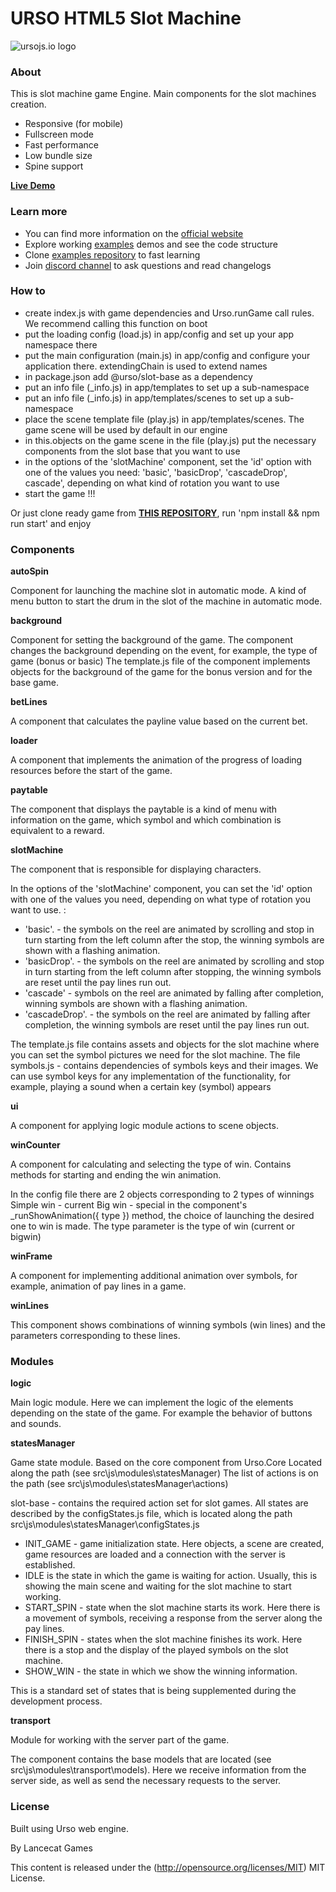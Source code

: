 URSO HTML5 Slot Machine
=============

![ursojs.io logo](https://ursojs.io/img/logo.png)


### About ###

This is slot machine game Engine. Main components for the slot machines creation.

- Responsive (for mobile)
- Fullscreen mode
- Fast performance
- Low bundle size
- Spine support


**[Live Demo](https://examples.ursojs.io/slotBase_simpleSlot/build/index.html)**

### Learn more ###
- You can find more information on the [official website](https://ursojs.io/)
- Explore working [examples](https://ursojs.io/examples.html) demos and see the code structure
- Clone [examples repository](https://github.com/megbrimef/urso-examples) to fast learning
- Join [discord channel](https://discord.gg/JauD9CbDHA) to ask questions and read changelogs

### How to ###

- create index.js with game dependencies and Urso.runGame call rules. We recommend calling this function on boot
- put the loading config (load.js) in app/config and set up your app namespace there
- put the main configuration (main.js) in app/config and configure your application there. extendingChain is used to extend names
- in package.json add @urso/slot-base as a dependency
- put an info file (_info.js) in app/templates to set up a sub-namespace
- put an info file (_info.js) in app/templates/scenes to set up a sub-namespace
- place the scene template file (play.js) in app/templates/scenes. The game scene will be used by default in our engine
- in this.objects on the game scene in the file (play.js) put the necessary components from the slot base that you want to use
- in the options of the 'slotMachine' component, set the 'id' option with one of the values ​​you need: 'basic', 'basicDrop', 'cascadeDrop', cascade', depending on what kind of rotation you want to use
- start the game !!!

Or just clone ready game from **[THIS REPOSITORY](https://github.com/megbrimef/urso-examples/tree/slotBase/simpleSlot)**, run 'npm install && npm run start' and enjoy

### Components ###

**autoSpin**

Component for launching the machine slot in automatic mode.
A kind of menu button to start the drum in the slot of the machine in automatic mode.

**background**

Component for setting the background of the game.
The component changes the background depending on the event, for example, the type of game (bonus or basic)
The template.js file of the component implements objects for the background of the game for the bonus version and for the base game.

**betLines**

A component that calculates the payline value based on the current bet.

**loader**

A component that implements the animation of the progress of loading resources before the start of the game.

**paytable**

The component that displays the paytable is a kind of menu with information on the game, which symbol and which combination is equivalent to a reward.

**slotMachine**

The component that is responsible for displaying characters.

In the options of the 'slotMachine' component, you can set the 'id' option with one of the values ​​you need, depending on what type of rotation you want to use. :

- 'basic'. - the symbols on the reel are animated by scrolling and stop in turn starting from the left column after the stop, the winning symbols are shown with a flashing animation.
- 'basicDrop'. - the symbols on the reel are animated by scrolling and stop in turn starting from the left column after stopping, the winning symbols are reset until the pay lines run out.
- 'cascade' - symbols on the reel are animated by falling after completion, winning symbols are shown with a flashing animation.
- 'cascadeDrop'. - the symbols on the reel are animated by falling after completion, the winning symbols are reset until the pay lines run out.

The template.js file contains assets and objects for the slot machine where you can set the symbol pictures we need for the slot machine.
The file symbols.js - contains dependencies of symbols keys and their images. We can use symbol keys for any implementation of the functionality, for example, playing a sound when a certain key (symbol) appears

**ui**

A component for applying logic module actions to scene objects.

**winCounter**

A component for calculating and selecting the type of win. Contains methods for starting and ending the win animation.

In the config file there are 2 objects corresponding to 2 types of winnings
Simple win - current
Big win - special
in the component's _runShowAnimation({ type }) method, the choice of launching the desired one to win is made.
The type parameter is the type of win (current or bigwin)

**winFrame**

A component for implementing additional animation over symbols, for example, animation of pay lines in a game.

**winLines**

This component shows combinations of winning symbols (win lines) and the parameters corresponding to these lines.

### Modules ###

**logic**

Main logic module.
Here we can implement the logic of the elements depending on the state of the game. For example the behavior of buttons and sounds.

**statesManager**

Game state module. Based on the core component from Urso.Core
Located along the path (see src\js\modules\statesManager)
The list of actions is on the path (see src\js\modules\statesManager\actions)

slot-base - contains the required action set for slot games.
All states are described by the configStates.js file, which is located along the path
src\js\modules\statesManager\configStates.js

- INIT_GAME - game initialization state. Here objects, a scene are created, game resources are loaded and a connection with the server is established.
- IDLE is the state in which the game is waiting for action. Usually, this is showing the main scene and waiting for the slot machine to start working.
- START_SPIN - state when the slot machine starts its work. Here there is a movement of symbols, receiving a response from the server along the pay lines.
- FINISH_SPIN - states when the slot machine finishes its work. Here there is a stop and the display of the played symbols on the slot machine.
- SHOW_WIN - the state in which we show the winning information.

This is a standard set of states that is being supplemented during the development process.

**transport**

Module for working with the server part of the game.

The component contains the base models that are located (see src\js\modules\transport\models).
Here we receive information from the server side, as well as send the necessary requests to the server.

### License ###
Built using Urso web engine.

By Lancecat Games

This content is released under the (http://opensource.org/licenses/MIT) MIT License.
